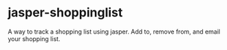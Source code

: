 # jasper-shoppinglist
A way to track a shopping list using jasper. Add to, remove from, and email your shopping list.

